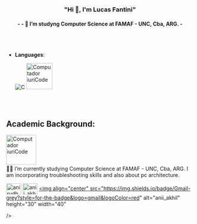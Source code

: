 
<!---
Lucasfantini/Lucasfantini is a ✨ special ✨ repository because its `README.md` (this file) appears on your GitHub profile.
You can click the Preview link to take a look at your changes.
--->

<h3 align="center">"Hi 👋, I'm Lucas Fantini"</h3>
<h4 align="center">- - 🌱 I’m studyng Computer Science at FAMAF - UNC, Cba, ARG. -</h4>

<br>



<br>

- **Languages**:
    
    ![C](https://img.shields.io/badge/C%20-%232370ED.svg?style=for-the-badge&logo=c&logoColor=white)
   <img src="https://github.com/Lucasfantini/Lucasfantini/assets/163041474/5c5c2798-5330-4264-a605-d9e5a158be25" min-width="80px" max-width="1px" width="70px"  alt="Computador iuriCode">
   




<br>   




<br>

## Academic Background:


<img src="https://github.com/Lucasfantini/Lucasfantini/assets/163041474/9510634e-f088-4bf0-84f4-41a9b3be1f4a" min-width="80px" max-width="80px" width="80px" align="left" alt="Computador iuriCode">
<br>
<br>
<br>
<br>

👨‍🎓 I’m currently studying Computer Science at FAMAF - UNC, Cba, ARG. I am incorporating troubleshooting skills and also about pc architecture.
<br>


<a href="https://www.linkedin.com/in/lucas-fantini-ba3904222/" target="blank"><img align="center" src="https://raw.githubusercontent.com/rahuldkjain/github-profile-readme-generator/master/src/images/icons/Social/linked-in-alt.svg" alt="anirudh-rai-072732220" height="30" width="40" /></a>
<a href="https://www.instagram.com/lucass.fantini?igsh=emdwbWV0bTJoY2Mw"><img align="center" src="https://raw.githubusercontent.com/rahuldkjain/github-profile-readme-generator/master/src/images/icons/Social/instagram.svg" alt="anii_akhil" height="30" width="40" /></a>
<a href="lucasfanta19@gmail.com"><img align="center" src="https://img.shields.io/badge/Gmail-grey?style=for-the-badge&logo=gmail&logoColor=red" alt="anii_akhil" height="30" width="40" 
                                  
                                     
/></a>

